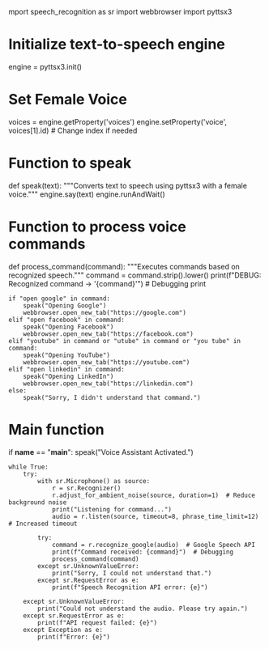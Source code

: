 mport speech_recognition as sr
import webbrowser
import pyttsx3

# Initialize text-to-speech engine
engine = pyttsx3.init()

# Set Female Voice
voices = engine.getProperty('voices')
engine.setProperty('voice', voices[1].id)  # Change index if needed

# Function to speak
def speak(text):
    """Converts text to speech using pyttsx3 with a female voice."""
    engine.say(text)
    engine.runAndWait()

# Function to process voice commands
def process_command(command):
    """Executes commands based on recognized speech."""
    command = command.strip().lower()
    print(f"DEBUG: Recognized command → '{command}'")  # Debugging print

    if "open google" in command:
        speak("Opening Google")
        webbrowser.open_new_tab("https://google.com")
    elif "open facebook" in command:
        speak("Opening Facebook")
        webbrowser.open_new_tab("https://facebook.com")
    elif "youtube" in command or "utube" in command or "you tube" in command:
        speak("Opening YouTube")
        webbrowser.open_new_tab("https://youtube.com")
    elif "open linkedin" in command:
        speak("Opening LinkedIn")
        webbrowser.open_new_tab("https://linkedin.com")
    else:
        speak("Sorry, I didn't understand that command.")

# Main function
if __name__ == "__main__":
    speak("Voice Assistant Activated.")

    while True:
        try:
            with sr.Microphone() as source:
                r = sr.Recognizer()
                r.adjust_for_ambient_noise(source, duration=1)  # Reduce background noise
                print("Listening for command...")
                audio = r.listen(source, timeout=8, phrase_time_limit=12)  # Increased timeout

            try:
                command = r.recognize_google(audio)  # Google Speech API
                print(f"Command received: {command}")  # Debugging
                process_command(command)
            except sr.UnknownValueError:
                print("Sorry, I could not understand that.")
            except sr.RequestError as e:
                print(f"Speech Recognition API error: {e}")

        except sr.UnknownValueError:
            print("Could not understand the audio. Please try again.")
        except sr.RequestError as e:
            print(f"API request failed: {e}")
        except Exception as e:
            print(f"Error: {e}")
